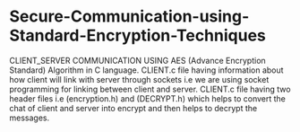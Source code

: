 # Secure-Communication-using-Standard-Encryption-Techniques
CLIENT_SERVER COMMUNICATION USING AES (Advance Encryption Standard) Algorithm in C language. 
CLIENT.c file having information about how client will link with server through sockets i.e we are using socket programming for linking between client and server.
CLIENT.c file having two header files i.e (encryption.h) and (DECRYPT.h) which helps to convert the chat of client and server into encrypt and then helps to decrypt the messages.
